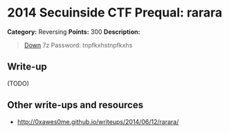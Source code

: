 # 2014 Secuinside CTF Prequal: rarara

**Category:** Reversing
**Points:** 300
**Description:**

> [Down](rarara.7z)
> 7z Password: tnpfkxhstnpfkxhs

## Write-up

(TODO)

## Other write-ups and resources

* <http://0xawes0me.github.io/writeups/2014/06/12/rarara/>

